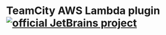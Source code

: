 # TeamCity AWS Lambda plugin [![official JetBrains project](https://jb.gg/badges/official.svg)](https://confluence.jetbrains.com/display/ALL/JetBrains+on+GitHub)

